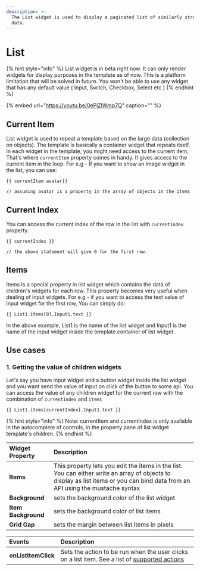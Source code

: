 ```yaml
---
description: >-
  The List widget is used to display a paginated list of similarly structured
  data.
---
```


# List

{% hint style="info" %}
List widget is in beta right now. It can only render widgets for display purposes in the template as of now. This is a platform limitation that will be solved in future. You won't be able to use any widget that has any default value \( Input, Switch, Checkbox, Select etc \)
{% endhint %}

{% embed url="https://youtu.be/0ePiZlWmp7Q" caption="" %}

## Current Item

List widget is used to repeat a template based on the large data \(collection on objects\). The template is basically a container widget that repeats itself. In each widget in the template, you might need access to the current item, That's where `currentItem` property comes in handy. It gives access to the current item in the loop. For e.g - If you want to show an image widget in the list, you can use:

```text
{{ currentItem.avatar}}

// assuming avatar is a property in the array of objects in the items
```

## Current Index

You can access the current index of the row in the list with `currentIndex` property.

```text
{{ currentIndex }}

// the above statement will give 0 for the first row.
```

## Items

Items is a special property in list widget which contains the data of children's widgets for each row. This property becomes very useful when dealing of input widgets. For e.g - if you want to access the text value of input widget for the first row, You can simply do:

```text
{{ List1.items[0].Input1.text }}
```

In the above example, List1 is the name of the list widget and Input1 is the name of the input widget inside the template container of list widget.

## Use cases

### 1. Getting the value of children widgets

Let's say you have input widget and a button widget inside the list widget and you want send the value of input on click of the button to some api. You can access the value of any children widget for the current row with the combination of `currentIndex` and `items`

```text
{{ List1.items[currentIndex].Input1.text }}
```

{% hint style="info" %}
Note: currentItem and currentIndex is only available in the autocomplete of controls, in the property pane of list widget template's children.
{% endhint %}

| Widget Property | Description |
| :--- | :--- |
| **Items** | This property lets you edit the items in the list. You can either write an array of objects to display as list items or you can bind data from an API using the mustache syntax |
| **Background** | sets the background color of the list widget |
| **Item Background** | sets the background color of list items |
| **Grid Gap** | sets the margin between list items in pixels |

| Events | Description |
| :--- | :--- |
| **onListItemClick** | Sets the action to be run when the user clicks on a list item. See a list of [supported actions](../core-concepts/writing-code/appsmith-framework.md) |


